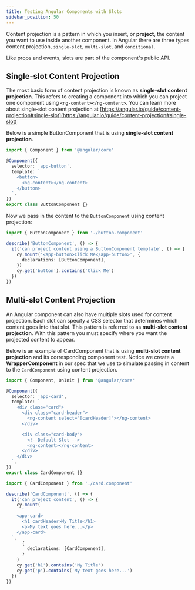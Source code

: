 ```yaml
---
title: Testing Angular Components with Slots
sidebar_position: 50
---
```


Content projection is a pattern in which you insert, or **project**, the content
you want to use inside another component. In Angular there are three types
content projection, `single-slot`, `multi-slot`, and `conditional`.

Like props and events, slots are part of the component's public API.

## Single-slot Content Projection

The most basic form of content projection is known as **single-slot content
projection**. This refers to creating a component into which you can project one
component using `<ng-content></ng-content>`. You can learn more about
single-slot content projection at
[https://angular.io/guide/content-projection#single-slot](https://angular.io/guide/content-projection#single-slot)

Below is a simple ButtonComponent that is using **single-slot content
projection**.

```ts title=button.component.ts
import { Component } from '@angular/core'

@Component({
  selector: 'app-button',
  template: `
    <button>
      <ng-content></ng-content>
    </button>
  `,
})
export class ButtonComponent {}
```

Now we pass in the content to the `ButtonComponent` using content projection:

```ts title=button.component.cy.ts
import { ButtonComponent } from './button.component'

describe('ButtonComponent', () => {
  it('can project content using a ButtonComponent template', () => {
    cy.mount('<app-button>Click Me</app-button>', {
      declarations: [ButtonComponent],
    })
    cy.get('button').contains('Click Me')
  })
})
```

## Multi-slot Content Projection

An Angular component can also have multiple slots used for content projection.
Each slot can specify a CSS selector that determines which content goes into
that slot. This pattern is referred to as **multi-slot content projection**.
With this pattern you must specify where you want the projected content to
appear.

Below is an example of CardComponent that is using **multi-slot content
projection** and its corresponding component test. Notice we create a
**WrapperComponent** in our spec that we use to simulate passing in content to
the `CardComponent` using content projection.

```ts title=card.component.ts
import { Component, OnInit } from '@angular/core'

@Component({
  selector: 'app-card',
  template: `
    <div class="card">
      <div class="card-header">
        <ng-content select="[cardHeader]"></ng-content>
      </div>

      <div class="card-body">
        <!--Default Slot -->
        <ng-content></ng-content>
      </div>
    </div>
  `,
})
export class CardComponent {}
```

```ts title=card.component.cy.ts
import { CardComponent } from './card.component'

describe('CardComponent', () => {
  it('can project content', () => {
    cy.mount(
      `
    <app-card>
      <h1 cardHeader>My Title</h1>
      <p>My text goes here...</p>
    </app-card>
  `,
      {
        declarations: [CardComponent],
      }
    )
    cy.get('h1').contains('My Title')
    cy.get('p').contains('My text goes here...')
  })
})
```
